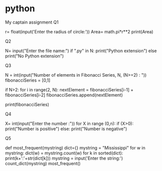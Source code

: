 # python
My captain assignment
Q1 

r= float(input('Enter the radius of circle:'))
Area= math.pi*r**2
    print(Area)

Q2

N= input("Enter the file name:")
if ".py" in N:
    print("Python extension")
else
    print("No Python extension")

Q3

N = int(input("Number of elements in Fibonacci Series, N, (N>=2) : "))
fibonacciSeries = [0,1]

if N>2:
	for i in range(2, N):
nextElement = fibonacciSeries[i-1] + fibonacciSeries[i-2]
fibonacciSeries.append(nextElement)

print(fibonacciSeries)

Q4

X= int(input("Enter the number :"))
for X in range (0,n):
if (X>0):
print("Number is positive")
else:
print("Number is negative")


Q5

def most_frequent(mystring)
dict={}
mystring = "Mississippi"
for w in mystring:
dict(w) = mystring.count(w)
for k in sorted(dict):
print(k+':'+str(dict[k]))
mystring = input('Enter the string:')
count_dict(mystring)
most_frequent()
